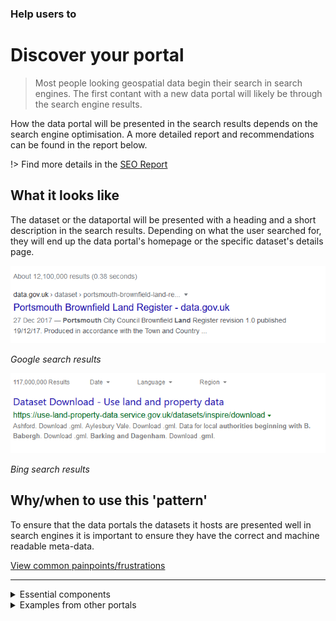 ### Help users to
# Discover your portal

> Most people looking geospatial data begin their search in search engines. The first contant with a new data portal will likely be through the search engine results.

How the data portal will be presented in the search results depends on the search engine optimisation. A more detailed report and recommendations can be found in the report below.

!> Find more details in the [SEO Report]()

## What it looks like

The dataset or the dataportal will be presented with a heading and a short description in the search results. Depending on what the user searched for, they will end up the data portal's homepage or the specific dataset's details page.

<div class="image-container">

![Google results](../../_media/stage-1/google-search-results.png)

*Google search results*

![Big results](../../_media/stage-1/bing-search-results.png)

*Bing search results*

</div>

## Why/when to use this 'pattern'

To ensure that the data portals the datasets it hosts are presented well in search engines it is important to ensure they have the correct and machine readable meta-data. 

<p class="link1"><a href="#/main-content/introduction?id=_1-discover-data-sources" >View common painpoints/frustrations</a></p>

---

<details>

<summary>Essential components</summary>
<br>
Below is a checklist of components/information that are relevant for this task.

These components can be arranged in many ways, but the ones with highest relevance should be the most visible/accessible.

?> 1 - high relevance, 2 - medium relevance, 3 - low relevance

<!-- Table of component start -->

| Component             | Description                                                                                                     |  Relevance |
|-----------------------|-----------------------------------------------------------------------------------------------------------------|:----------:|
| Title                 | This will be the first thing that users see in search results, so it has to clear and descriptive. Title could also include the organisation who generated the dataset.                                                                                  |     1      |
| Description / Summary | Short description should be no longer than a few paragraphs, since users are likely to see only the first one or two sentences of this summary in the search results.   |     1      |

</details>


<details>
<summary>Examples from other portals</summary>
<br>
<div class="image-container">

![Google results](../../_media/stage-1/results-example-1.png)

*Search results for 'ukgeos glasgow data borehole soil gas'*

</div>

</details>

